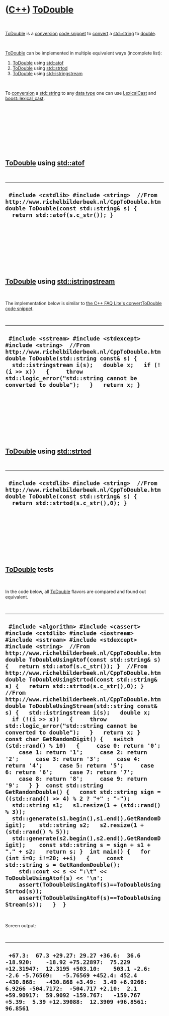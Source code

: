 
 

 

 

 

 

([C++](Cpp.md)) [ToDouble](CppToDouble.md)
============================================

 

[ToDouble](CppToDouble.md) is a [conversion](CppConvert.md) [code
snippet](CppCodeSnippets.md) to [convert](CppConvert.md) a
[std::string](CppStdString.md) to [double](CppDouble.md).

 

[ToDouble](CppToDouble.md) can be implemented in multiple equivalent
ways (incomplete list):

1.  [ToDouble](CppToDouble.md) using [std::atof](CppStdAtof.md)
2.  [ToDouble](CppToDouble.md) using [std::strtod](CppStrtod.md)
3.  [ToDouble](CppToDouble.md) using
    [std::istringstream](CppStdIstringstream.md)

 

To [conversion](CppConvert.md) a [std::string](CppStdString.md) to any
[data type](CppDataType.md) one can use
[LexicalCast](CppLexicalCast.md) and
[boost::lexical\_cast](CppBoostLexical_cast.md).

 

 

 

 

 

[ToDouble](CppToDouble.md) using [std::atof](CppStdAtof.md)
----------------------------------------------------------

 

  -------------------------------------------------------------------------------------------------------------------------------------------------------------------------
  ` #include <cstdlib> #include <string>  //From http://www.richelbilderbeek.nl/CppToDouble.htm double ToDouble(const std::string& s) {   return std::atof(s.c_str()); }`
  -------------------------------------------------------------------------------------------------------------------------------------------------------------------------

 

 

 

 

 

[ToDouble](CppToDouble.md) using [std::istringstream](CppStdIstringstream.md)
----------------------------------------------------------------------------

 

The implementation below is similar to [the C++ FAQ Lite's
convertToDouble code
snippet](https://isocpp.org/wiki/faq/misc-technical-issues#convert-num-to-string).

 

  --------------------------------------------------------------------------------------------------------------------------------------------------------------------------------------------------------------------------------------------------------------------------------------------------------------------
  ` #include <sstream> #include <stdexcept> #include <string>  //From http://www.richelbilderbeek.nl/CppToDouble.htm double ToDouble(std::string const& s) {   std::istringstream i(s);   double x;   if (!(i >> x))   {     throw std::logic_error("std::string cannot be converted to double");   }   return x; }`
  --------------------------------------------------------------------------------------------------------------------------------------------------------------------------------------------------------------------------------------------------------------------------------------------------------------------

 

 

 

 

 

[ToDouble](CppToDouble.md) using [std::strtod](CppStrtod.md)
--------------------------------------------------------------

 

  -----------------------------------------------------------------------------------------------------------------------------------------------------------------------------
  ` #include <cstdlib> #include <string>  //From http://www.richelbilderbeek.nl/CppToDouble.htm double ToDouble(const std::string& s) {   return std::strtod(s.c_str(),0); }`
  -----------------------------------------------------------------------------------------------------------------------------------------------------------------------------

 

 

 

 

 

[ToDouble](CppToDouble.md) tests
---------------------------------

 

In the code below, all [ToDouble](CppToDouble.md) flavors are compared
and found out equivalent.

 

  -----------------------------------------------------------------------------------------------------------------------------------------------------------------------------------------------------------------------------------------------------------------------------------------------------------------------------------------------------------------------------------------------------------------------------------------------------------------------------------------------------------------------------------------------------------------------------------------------------------------------------------------------------------------------------------------------------------------------------------------------------------------------------------------------------------------------------------------------------------------------------------------------------------------------------------------------------------------------------------------------------------------------------------------------------------------------------------------------------------------------------------------------------------------------------------------------------------------------------------------------------------------------------------------------------------------------------------------------------------------------------------------------------------------------------------------------------------------------------------------------------------------------------------------------------------------------------------------------------------------------------------------------------------------------------------------------------------
  ` #include <algorithm> #include <cassert> #include <cstdlib> #include <iostream> #include <sstream> #include <stdexcept> #include <string>  //From http://www.richelbilderbeek.nl/CppToDouble.htm double ToDoubleUsingAtof(const std::string& s) {   return std::atof(s.c_str()); }  //From http://www.richelbilderbeek.nl/CppToDouble.htm double ToDoubleUsingStrtod(const std::string& s) {   return std::strtod(s.c_str(),0); }  //From http://www.richelbilderbeek.nl/CppToDouble.htm double ToDoubleUsingStream(std::string const& s) {   std::istringstream i(s);   double x;   if (!(i >> x))   {     throw std::logic_error("std::string cannot be converted to double");   }   return x; }  const char GetRandomDigit() {   switch (std::rand() % 10)   {     case 0: return '0';     case 1: return '1';     case 2: return '2';     case 3: return '3';     case 4: return '4';     case 5: return '5';     case 6: return '6';     case 7: return '7';     case 8: return '8';     case 9: return '9';   } }  const std::string GetRandomDouble() {   const std::string sign = ((std::rand() >> 4) % 2 ? "+" : "-");    std::string s1;   s1.resize(1 + (std::rand() % 3));   std::generate(s1.begin(),s1.end(),GetRandomDigit);    std::string s2;   s2.resize(1 + (std::rand() % 5));   std::generate(s2.begin(),s2.end(),GetRandomDigit);    const std::string s = sign + s1 + "." + s2;   return s; }  int main() {   for (int i=0; i!=20; ++i)   {     const std::string s = GetRandomDouble();     std::cout << s << ":\t" << ToDoubleUsingAtof(s) << '\n';     assert(ToDoubleUsingAtof(s)==ToDoubleUsingStrtod(s));     assert(ToDoubleUsingAtof(s)==ToDoubleUsingStream(s));   }  }`
  -----------------------------------------------------------------------------------------------------------------------------------------------------------------------------------------------------------------------------------------------------------------------------------------------------------------------------------------------------------------------------------------------------------------------------------------------------------------------------------------------------------------------------------------------------------------------------------------------------------------------------------------------------------------------------------------------------------------------------------------------------------------------------------------------------------------------------------------------------------------------------------------------------------------------------------------------------------------------------------------------------------------------------------------------------------------------------------------------------------------------------------------------------------------------------------------------------------------------------------------------------------------------------------------------------------------------------------------------------------------------------------------------------------------------------------------------------------------------------------------------------------------------------------------------------------------------------------------------------------------------------------------------------------------------------------------------------------

 

Screen output:

 

  ------------------------------------------------------------------------------------------------------------------------------------------------------------------------------------------------------------------------------------------------------------------------------------------------------------------------------------------------------------
  ` +67.3:  67.3 +29.27: 29.27 +36.6:  36.6 -18.920:    -18.92 +75.22897:  75.229 +12.31947:  12.3195 +503.10:    503.1 -2.6:   -2.6 -5.76569:   -5.76569 +452.4: 452.4 -430.868:   -430.868 +3.49:  3.49 +6.9266:    6.9266 -504.7172:  -504.717 +2.10:  2.1 +59.90917:  59.9092 -159.767:   -159.767 +5.39:  5.39 +12.39088:  12.3909 +96.8561:   96.8561`
  ------------------------------------------------------------------------------------------------------------------------------------------------------------------------------------------------------------------------------------------------------------------------------------------------------------------------------------------------------------

 

 

 

 

 

 

